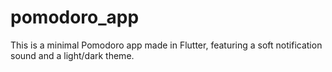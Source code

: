 # pomodoro_app

This is a minimal Pomodoro app made in Flutter, featuring a soft notification sound and a light/dark theme.
